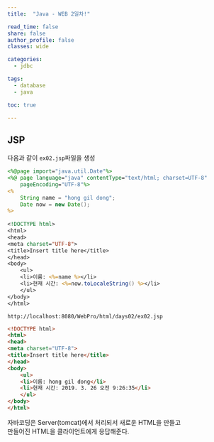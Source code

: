 ```yaml
---
title:  "Java - WEB 2일차!"

read_time: false
share: false
author_profile: false
classes: wide

categories:
  - jdbc

tags:
  - database
  - java

toc: true

---
```


## JSP

다음과 같이 `ex02.jsp`파일을 생성

```jsp
<%@page import="java.util.Date"%>
<%@ page language="java" contentType="text/html; charset=UTF-8"
    pageEncoding="UTF-8"%>
<%
	String name = "hong gil dong";
	Date now = new Date();
%>
    
<!DOCTYPE html>
<html>
<head>
<meta charset="UTF-8">
<title>Insert title here</title>
</head>
<body>
	<ul>
	<li>이름: <%=name %></li>
	<li>현재 시간: <%=now.toLocaleString() %></li>
	</ul>
</body>
</html>
```

`http://localhost:8080/WebPro/html/days02/ex02.jsp`



```html
<!DOCTYPE html>
<html>
<head>
<meta charset="UTF-8">
<title>Insert title here</title>
</head>
<body>
	<ul>
	<li>이름: hong gil dong</li>
	<li>현재 시간: 2019. 3. 26 오전 9:26:35</li>
	</ul>
</body>
</html>
```

자바코딩은 Server(tomcat)에서 처리되서 새로운 HTML을 만들고  
만들어진 HTML을 클라이언트에게 응답해준다.  
